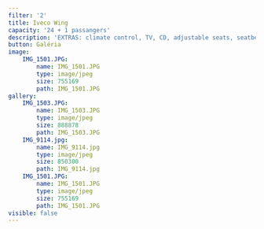 ```yaml
---
filter: '2'
title: Iveco Wing
capacity: '24 + 1 passangers'
description: 'EXTRAS: climate control, TV, CD, adjustable seats, seatbelt'
button: Galéria
image:
    IMG_1501.JPG:
        name: IMG_1501.JPG
        type: image/jpeg
        size: 755169
        path: IMG_1501.JPG
gallery:
    IMG_1503.JPG:
        name: IMG_1503.JPG
        type: image/jpeg
        size: 888878
        path: IMG_1503.JPG
    IMG_9114.jpg:
        name: IMG_9114.jpg
        type: image/jpeg
        size: 850300
        path: IMG_9114.jpg
    IMG_1501.JPG:
        name: IMG_1501.JPG
        type: image/jpeg
        size: 755169
        path: IMG_1501.JPG
visible: false
---
```

